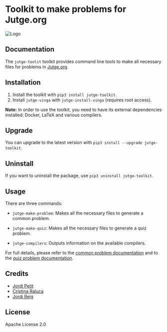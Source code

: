 # Toolkit to make problems for Jutge.org

![Logo](documentation/jutge-toolkit.png)


## Documentation

The `jutge-toolit` toolkit provides command line tools to
make all necessary files for problems in
[Jutge.org](https://jutge.org/).


## Installation

1. Install the toolkit with `pip3 install jutge-toolkit`.
2. Install `jutge-vinga` with `jutge-install-vinga` (requires root access).

**Note:** In order to use the toolkit, you need to have its external dependencies
installed: Docker, LaTeX and various compilers.


## Upgrade

You can upgrade to the latest version with `pip3 install --upgrade jutge-toolkit`.
 

## Uninstall

If you want to uninstall the package, use `pip3 uninstall jutge-toolkit`.



## Usage

There are three commands:

- `jutge-make-problem`: Makes all the necessary files to generate a common problem.

- `jutge-make-quiz`: Makes all the necessary files to generate a quiz problem.

- `jutge-compilers`: Outputs information on the available compilers.

For full details, please refer to the [common problem documentation](documentation/problems.md)
and to the [quiz problem documentation](documentation/quizzes.md).


## Credits

- [Jordi Petit](https://github.com/jordi-petit)
- [Cristina Raluca](https://github.com/ralucado)
- [Jordi Reig](https://github.com/jordireig)


## License

Apache License 2.0
